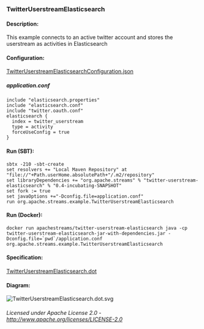 ### TwitterUserstreamElasticsearch

#### Description:

This example connects to an active twitter account and stores the userstream as activities in Elasticsearch

#### Configuration:

[TwitterUserstreamElasticsearchConfiguration.json](TwitterUserstreamElasticsearchConfiguration.json "TwitterUserstreamElasticsearchConfiguration.json")

##### application.conf

    include "elasticsearch.properties"
    include "elasticsearch.conf"
    include "twitter.oauth.conf"
    elasticsearch {
      index = twitter_userstream
      type = activity
      forceUseConfig = true
    }

#### Run (SBT):

    sbtx -210 -sbt-create
    set resolvers += "Local Maven Repository" at "file://"+Path.userHome.absolutePath+"/.m2/repository"
    set libraryDependencies += "org.apache.streams" % "twitter-userstream-elasticsearch" % "0.4-incubating-SNAPSHOT"
    set fork := true
    set javaOptions +="-Dconfig.file=application.conf"
    run org.apache.streams.example.TwitterUserstreamElasticsearch

#### Run (Docker):

    docker run apachestreams/twitter-userstream-elasticsearch java -cp twitter-userstream-elasticsearch-jar-with-dependencies.jar -Dconfig.file=`pwd`/application.conf org.apache.streams.example.TwitterUserstreamElasticsearch

#### Specification:

[TwitterUserstreamElasticsearch.dot](TwitterUserstreamElasticsearch.dot "TwitterUserstreamElasticsearch.dot" )

#### Diagram:

![TwitterUserstreamElasticsearch.dot.svg](./TwitterUserstreamElasticsearch.dot.svg)

###### Licensed under Apache License 2.0 - http://www.apache.org/licenses/LICENSE-2.0
